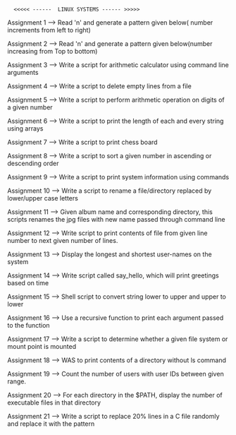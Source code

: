   
      <<<<< ------  LINUX SYSTEMS ------ >>>>>

Assignment 1 --> Read 'n' and generate a pattern given below( number increments from left to right)

Assignment 2 --> Read 'n' and generate a pattern given below(number increasing from Top to bottom)

Assignment 3 --> Write a script for arithmetic calculator using command line arguments

Assignment 4 --> Write a script to delete empty lines from a file

Assignment 5 --> Write a script to perform arithmetic operation on digits of a given number

Assignment 6 --> Write a script to print the length of each and every string using arrays

Assignment 7 --> Write a script to print chess board

Assignment 8 --> Write a script to sort a given number in ascending or descending order

Assignment 9 --> Write a script to print system information using commands

Assignment 10 --> Write a script to rename a file/directory replaced by lower/upper case letters

Assignment 11 --> Given album name and corresponding directory, this scripts renames the jpg files with new name passed through command line

Assignment 12 --> Write script to print contents of file from given line number to next given number of lines.

Assignment 13 --> Display the longest and shortest user-names on the system

Assignment 14 --> Write script called say_hello, which will print greetings based on time

Assignment 15 --> Shell script to convert string lower to upper and upper to lower

Assignment 16 --> Use a recursive function to print each argument passed to the function

Assignment 17 --> Write a script to determine whether a given file system or mount point is mounted

Assignment 18 --> WAS to print contents of a directory without ls command

Assignment 19 --> Count the number of users with user IDs between given range.

Assignment 20 --> For each directory in the $PATH, display the number of executable files in that directory

Assignment 21 --> Write a script to replace 20% lines in a C file randomly and replace it with the pattern
